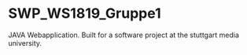# SWP_WS1819_Gruppe1
JAVA Webapplication. Built for a software project at the stuttgart media university. 
